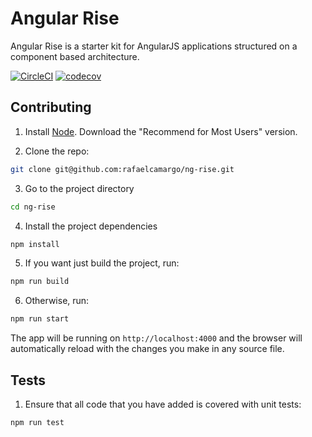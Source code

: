 # Angular Rise
Angular Rise is a starter kit for AngularJS applications structured on a component based architecture.

[![CircleCI](https://circleci.com/gh/rafaelcamargo/ng-rise.svg?style=svg)](https://circleci.com/gh/rafaelcamargo/ng-rise)
[![codecov](https://codecov.io/gh/rafaelcamargo/ng-rise/branch/master/graph/badge.svg)](https://codecov.io/gh/rafaelcamargo/ng-rise)

## Contributing

1. Install [Node](https://nodejs.org/en/). Download the "Recommend for Most Users" version.

2. Clone the repo:
``` bash
git clone git@github.com:rafaelcamargo/ng-rise.git
```

3. Go to the project directory
``` bash
cd ng-rise
```

4. Install the project dependencies
``` bash
npm install
```

5. If you want just build the project, run:
``` bash
npm run build
```

6. Otherwise, run:
``` bash
npm run start
```

The app will be running on `http://localhost:4000` and the browser will automatically reload with the changes you make in any source file.

## Tests

1. Ensure that all code that you have added is covered with unit tests:
``` bash
npm run test
```
